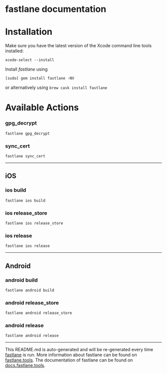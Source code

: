 fastlane documentation
================
# Installation

Make sure you have the latest version of the Xcode command line tools installed:

```
xcode-select --install
```

Install _fastlane_ using
```
[sudo] gem install fastlane -NV
```
or alternatively using `brew cask install fastlane`

# Available Actions
### gpg_decrypt
```
fastlane gpg_decrypt
```

### sync_cert
```
fastlane sync_cert
```


----

## iOS
### ios build
```
fastlane ios build
```

### ios release_store
```
fastlane ios release_store
```

### ios release
```
fastlane ios release
```


----

## Android
### android build
```
fastlane android build
```

### android release_store
```
fastlane android release_store
```

### android release
```
fastlane android release
```


----

This README.md is auto-generated and will be re-generated every time [fastlane](https://fastlane.tools) is run.
More information about fastlane can be found on [fastlane.tools](https://fastlane.tools).
The documentation of fastlane can be found on [docs.fastlane.tools](https://docs.fastlane.tools).
